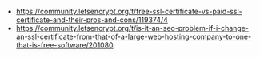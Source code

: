 * https://community.letsencrypt.org/t/free-ssl-certificate-vs-paid-ssl-certificate-and-their-pros-and-cons/119374/4
* https://community.letsencrypt.org/t/is-it-an-seo-problem-if-i-change-an-ssl-certificate-from-that-of-a-large-web-hosting-company-to-one-that-is-free-software/201080

